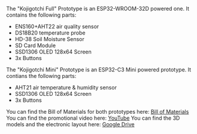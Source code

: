 The "Kojigotchi Full" Prototype is an ESP32-WROOM-32D powered one. 
It contains the following parts:
-  ENS160+AHT22 air quality sensor
-  DS18B20 temperature probe
-  HD-38 Soil Moisture Sensor
-  SD Card Module
-  SSD1306 OLED 128x64 Screen
-  3x Buttons

The "Kojigotchi Mini" Prototype is an ESP32-C3 Mini powered prototype.
It contians the following parts:
- AHT21 air temperature & humidity sensor
- SSD1306 OLED 128x64 Screen
- 3x Buttons

You can find the Bill of Materials for both prototypes here: [Bill of Materials](https://docs.google.com/spreadsheets/d/1Nah8wHKDZGScxOlTzoZ7eVQv57YzL9vHQQCa6aaGGkU/edit?usp=sharing)
You can find the promotional video here: [YouTube](https://www.youtube.com/watch?v=BZfs6DAuISM)
You can find the 3D models and the electronic layout here: [Google Drive](https://drive.google.com/drive/folders/1R71gkLUSStifPurlsIiyDjJTEd40vDSg?usp=sharing)
